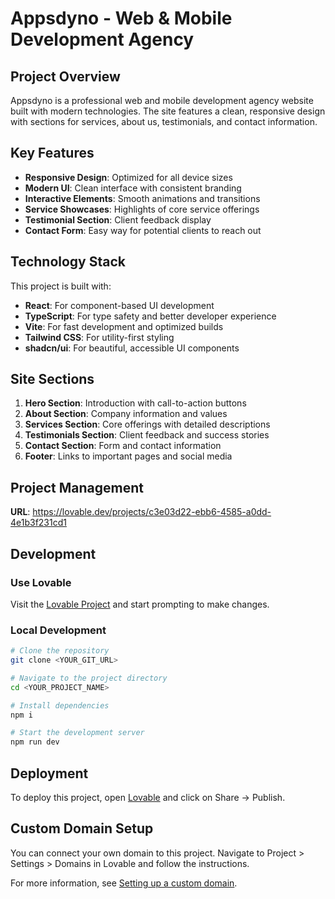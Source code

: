 
# Appsdyno - Web & Mobile Development Agency

## Project Overview

Appsdyno is a professional web and mobile development agency website built with modern technologies. The site features a clean, responsive design with sections for services, about us, testimonials, and contact information.

## Key Features

- **Responsive Design**: Optimized for all device sizes
- **Modern UI**: Clean interface with consistent branding
- **Interactive Elements**: Smooth animations and transitions
- **Service Showcases**: Highlights of core service offerings
- **Testimonial Section**: Client feedback display
- **Contact Form**: Easy way for potential clients to reach out

## Technology Stack

This project is built with:

- **React**: For component-based UI development
- **TypeScript**: For type safety and better developer experience
- **Vite**: For fast development and optimized builds
- **Tailwind CSS**: For utility-first styling
- **shadcn/ui**: For beautiful, accessible UI components

## Site Sections

1. **Hero Section**: Introduction with call-to-action buttons
2. **About Section**: Company information and values
3. **Services Section**: Core offerings with detailed descriptions
4. **Testimonials Section**: Client feedback and success stories
5. **Contact Section**: Form and contact information
6. **Footer**: Links to important pages and social media

## Project Management

**URL**: https://lovable.dev/projects/c3e03d22-ebb6-4585-a0dd-4e1b3f231cd1

## Development

### Use Lovable

Visit the [Lovable Project](https://lovable.dev/projects/c3e03d22-ebb6-4585-a0dd-4e1b3f231cd1) and start prompting to make changes.

### Local Development

```sh
# Clone the repository
git clone <YOUR_GIT_URL>

# Navigate to the project directory
cd <YOUR_PROJECT_NAME>

# Install dependencies
npm i

# Start the development server
npm run dev
```

## Deployment

To deploy this project, open [Lovable](https://lovable.dev/projects/c3e03d22-ebb6-4585-a0dd-4e1b3f231cd1) and click on Share -> Publish.

## Custom Domain Setup

You can connect your own domain to this project. Navigate to Project > Settings > Domains in Lovable and follow the instructions.

For more information, see [Setting up a custom domain](https://docs.lovable.dev/tips-tricks/custom-domain#step-by-step-guide).
